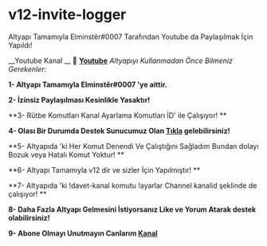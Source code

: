# v12-invite-logger


Altyapı Tamamıyla Elminstêr#0007 Tarafından Youtube da Paylaşılmak İçin Yapıldı!


__Youtube Kanal __  🔗 **[Youtube](https://youtube.com/channel/UCOdhrwt2fvNDTxyUxC_yxqw)**
*Altyapıyı Kullanmadan Önce Bilmeniz Gerekenler:*

**1- Altyapı Tamamıyla Elminstêr#0007 'ye aittir.**

**2- İzinsiz Paylaşılması Kesinlikle Yasaktır!**

**3- Rütbe Komutları Kanal Ayarlama Komutları İD' ile Çalışıyor! **

**4- Olası Bir Durumda Destek Sunucumuz Olan [Tıkla](https://discord.gg/4CjSpF85ca) gelebilirsiniz!**

**5- Altyapıda 'ki Her Komut Denendi Ve Çalıştığını Sağladım Bundan dolayı Bozuk veya Hatalı Komut Yoktur!  **

**6- Altyapı Tamamıyla v12 dir ve sizler İçin Yapılmıştır! **

**7- Altyapıda 'ki !davet-kanal komutu !ayarlar Channel kanalid şeklinde de çalışıyor!  **

**8- Daha Fazla Altyapı Gelmesini İstiyorsanız Like ve Yorum Atarak destek olabilirsiniz!**

**9- Abone Olmayı Unutmayın Canlarım [Kanal](https://youtube.com/channel/UCOdhrwt2fvNDTxyUxC_yxqw)**


